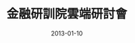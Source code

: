 ---
layout: carousel
title: 金融研訓院雲端研討會
permalink: /gallery/101
date: 2013-01-10
galleryList:
- img: "/assets/img/2013-01-10/cimg2254.jpg"
- img: "/assets/img/2013-01-10/cimg2261.jpg"
---
